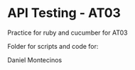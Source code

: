 # API Testing - AT03

Practice for ruby and cucumber for AT03

Folder for scripts and code for:

Daniel Montecinos